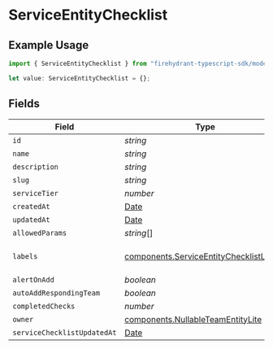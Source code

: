 # ServiceEntityChecklist

## Example Usage

```typescript
import { ServiceEntityChecklist } from "firehydrant-typescript-sdk/models/components";

let value: ServiceEntityChecklist = {};
```

## Fields

| Field                                                                                              | Type                                                                                               | Required                                                                                           | Description                                                                                        |
| -------------------------------------------------------------------------------------------------- | -------------------------------------------------------------------------------------------------- | -------------------------------------------------------------------------------------------------- | -------------------------------------------------------------------------------------------------- |
| `id`                                                                                               | *string*                                                                                           | :heavy_minus_sign:                                                                                 | N/A                                                                                                |
| `name`                                                                                             | *string*                                                                                           | :heavy_minus_sign:                                                                                 | N/A                                                                                                |
| `description`                                                                                      | *string*                                                                                           | :heavy_minus_sign:                                                                                 | N/A                                                                                                |
| `slug`                                                                                             | *string*                                                                                           | :heavy_minus_sign:                                                                                 | N/A                                                                                                |
| `serviceTier`                                                                                      | *number*                                                                                           | :heavy_minus_sign:                                                                                 | N/A                                                                                                |
| `createdAt`                                                                                        | [Date](https://developer.mozilla.org/en-US/docs/Web/JavaScript/Reference/Global_Objects/Date)      | :heavy_minus_sign:                                                                                 | N/A                                                                                                |
| `updatedAt`                                                                                        | [Date](https://developer.mozilla.org/en-US/docs/Web/JavaScript/Reference/Global_Objects/Date)      | :heavy_minus_sign:                                                                                 | N/A                                                                                                |
| `allowedParams`                                                                                    | *string*[]                                                                                         | :heavy_minus_sign:                                                                                 | N/A                                                                                                |
| `labels`                                                                                           | [components.ServiceEntityChecklistLabels](../../models/components/serviceentitychecklistlabels.md) | :heavy_minus_sign:                                                                                 | An object of label key and values                                                                  |
| `alertOnAdd`                                                                                       | *boolean*                                                                                          | :heavy_minus_sign:                                                                                 | N/A                                                                                                |
| `autoAddRespondingTeam`                                                                            | *boolean*                                                                                          | :heavy_minus_sign:                                                                                 | N/A                                                                                                |
| `completedChecks`                                                                                  | *number*                                                                                           | :heavy_minus_sign:                                                                                 | N/A                                                                                                |
| `owner`                                                                                            | [components.NullableTeamEntityLite](../../models/components/nullableteamentitylite.md)             | :heavy_minus_sign:                                                                                 | N/A                                                                                                |
| `serviceChecklistUpdatedAt`                                                                        | [Date](https://developer.mozilla.org/en-US/docs/Web/JavaScript/Reference/Global_Objects/Date)      | :heavy_minus_sign:                                                                                 | N/A                                                                                                |